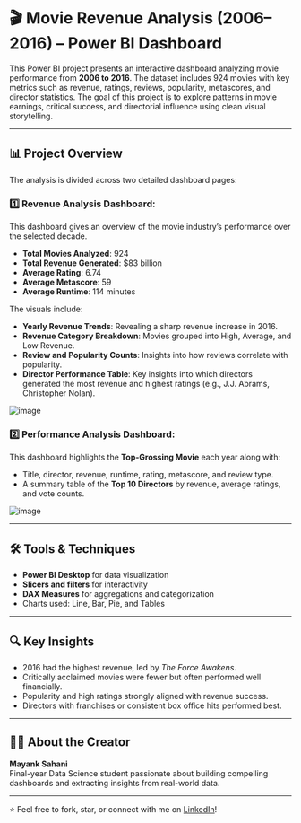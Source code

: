 # 🎬 Movie Revenue Analysis (2006–2016) – Power BI Dashboard

This Power BI project presents an interactive dashboard analyzing movie performance from **2006 to 2016**. The dataset includes 924 movies with key metrics such as revenue, ratings, reviews, popularity, metascores, and director statistics. The goal of this project is to explore patterns in movie earnings, critical success, and directorial influence using clean visual storytelling.

---

## 📊 Project Overview

The analysis is divided across two detailed dashboard pages:

### 1️⃣ Revenue Analysis Dashboard:
This dashboard gives an overview of the movie industry’s performance over the selected decade.

- **Total Movies Analyzed**: 924  
- **Total Revenue Generated**: $83 billion  
- **Average Rating**: 6.74  
- **Average Metascore**: 59  
- **Average Runtime**: 114 minutes  

The visuals include:

- **Yearly Revenue Trends**: Revealing a sharp revenue increase in 2016.
- **Revenue Category Breakdown**: Movies grouped into High, Average, and Low Revenue.
- **Review and Popularity Counts**: Insights into how reviews correlate with popularity.
- **Director Performance Table**: Key insights into which directors generated the most revenue and highest ratings (e.g., J.J. Abrams, Christopher Nolan).

![image](https://github.com/user-attachments/assets/a1bfccb9-b013-488f-9b2e-36bbc5805296)



### 2️⃣ Performance Analysis Dashboard:
This dashboard highlights the **Top-Grossing Movie** each year along with:

- Title, director, revenue, runtime, rating, metascore, and review type.
- A summary table of the **Top 10 Directors** by revenue, average ratings, and vote counts.

![image](https://github.com/user-attachments/assets/fc324840-2201-4ed4-acd4-160c9a60e731)


---

## 🛠️ Tools & Techniques

- **Power BI Desktop** for data visualization
- **Slicers and filters** for interactivity
- **DAX Measures** for aggregations and categorization
- Charts used: Line, Bar, Pie, and Tables

---

## 🔍 Key Insights

- 2016 had the highest revenue, led by *The Force Awakens*.
- Critically acclaimed movies were fewer but often performed well financially.
- Popularity and high ratings strongly aligned with revenue success.
- Directors with franchises or consistent box office hits performed best.

---

## 👨‍💻 About the Creator

**Mayank Sahani**  
Final-year Data Science student passionate about building compelling dashboards and extracting insights from real-world data.

---

⭐ Feel free to fork, star, or connect with me on [LinkedIn](https://www.linkedin.com/in/mayanks2004)!
